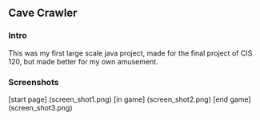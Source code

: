 ## Cave Crawler

### Intro
This was my first large scale java project, made for the final project of CIS 120, but made better for my own amusement.

### Screenshots
[start page] (screen_shot1.png)
[in game] (screen_shot2.png)
[end game] (screen_shot3.png)
